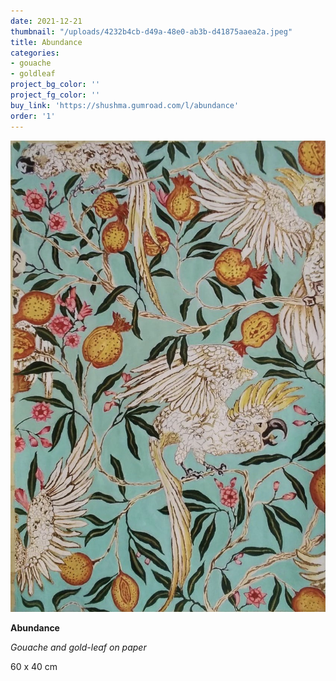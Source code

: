 ```yaml
---
date: 2021-12-21
thumbnail: "/uploads/4232b4cb-d49a-48e0-ab3b-d41875aaea2a.jpeg"
title: Abundance
categories:
- gouache
- goldleaf
project_bg_color: ''
project_fg_color: ''
buy_link: 'https://shushma.gumroad.com/l/abundance'
order: '1'
---
```

![](/uploads/4232b4cb-d49a-48e0-ab3b-d41875aaea2a.jpeg)

**Abundance**

_Gouache and gold-leaf on paper_

60 x 40 cm